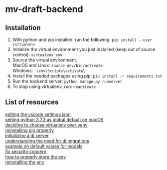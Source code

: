 # mv-draft-backend
## Installation
1. With python and pip installed, run the following: `pip install --user virtualenv`
2. Initialize the virtual environment you just installed (keep out of source control): `virtualenv env`
3. Source the virtual environment.\
MacOS and Linux: `source env/bin/activate`\
Windows: `.\env\Scripts\activate`\
4. Install the needed packages using pip: `pip install -r requirements.txt`
5. Run the backend server: `python manage.py runserver`
6. To stop using virtualenv, run: `deactivate`


## List of resources
[editing the vscode settings json](https://supunkavinda.blog/vscode-editing-settings-json#workspace)\
[setting python 3.7.3 as global default on macOS](https://opensource.com/article/19/5/python-3-default-mac)\
[deciding to choose virtualenv over venv](https://stackoverflow.com/questions/41573587/what-is-the-difference-between-venv-pyvenv-pyenv-virtualenv-virtualenvwrappe)\
[reinstalling pip properly](https://ahmadawais.com/install-pip-macos-os-x-python/)\
[initializing a dj server](https://docs.djangoproject.com/en/3.1/intro/tutorial01/)\
[understanding the need for dj migrations](https://docs.djangoproject.com/en/3.1/ref/django-admin/#django-admin-migrate)\
[example on default values for models](https://tutorial.djangogirls.org/en/django_models/)\
[fix security concern](https://stackoverflow.com/questions/31883505/how-to-i-hide-my-secret-key-using-virtualenv-and-django/31883650#31883650)\
[how to properly store the env](https://docs.activestate.com/platform/projects/requirements-txt/)\
[reinstalling the env](https://stackoverflow.com/questions/9586346/virtualenv-and-source-version-control)